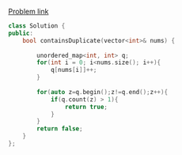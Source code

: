 [Problem link](https://leetcode.com/problems/contains-duplicate/)

```cpp
class Solution {
public:
    bool containsDuplicate(vector<int>& nums) {
        
        unordered_map<int, int> q;
        for(int i = 0; i<nums.size(); i++){
            q[nums[i]]++;
        }
        
        for(auto z=q.begin();z!=q.end();z++){
            if(q.count(z) > 1){
                return true;
            }
        }
        return false;
    }
};
```
